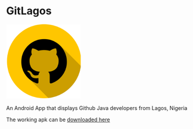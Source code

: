 # GitLagos

<img src="https://github.com/wilburt/GitLagos/blob/master/git-lagos-logo.png" width="200px" height="200px"/>

An Android App that displays Github Java developers from Lagos, Nigeria

The working apk can be <a href="https://raw.githubusercontent.com/wilburt/GitLagos/master/git-lagos-release.apk">downloaded here</a>
